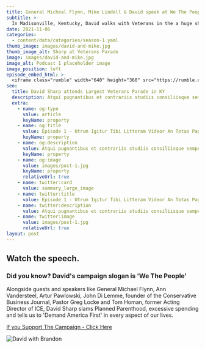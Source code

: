 ```yaml
---
title: General Micheal Flynn, Mike Lindell & David speak at We The People
subtitle: >-
  In Madisonville, Kentucky, David walks with Veterans in the a huge showing of support for our nations' heroes.
date: 2021-11-06
categories:
  - content/data/categories/season-1.yaml
thumb_image: images/david-and-mike.jpg
thumb_image_alt: Sharp at Veterans Parade
image: images/david-and-mike.jpg
image_alt: Podcast 1 placeholder image
image_position: left
episode_embed_html: >-
  <iframe class="rumble" width="640" height="360" src="https://rumble.com/embed/vkwq17/?pub=sh39v" frameborder="0" allowfullscreen></iframe>
seo:
  title: David Sharp attends Largest Veterans Parade in KY
  description: Atqui pugnantibus et contrariis studiis consiliisque semper utens nihil
  extra:
    - name: og:type
      value: article
      keyName: property
    - name: og:title
      value: Episode 1 - Utrum Igitur Tibi Litteram Videor An Totas Paginas
      keyName: property
    - name: og:description
      value: Atqui pugnantibus et contrariis studiis consiliisque semper utens nihil
      keyName: property
    - name: og:image
      value: images/post-1.jpg
      keyName: property
      relativeUrl: true
    - name: twitter:card
      value: summary_large_image
    - name: twitter:title
      value: Episode 1 - Utrum Igitur Tibi Litteram Videor An Totas Paginas
    - name: twitter:description
      value: Atqui pugnantibus et contrariis studiis consiliisque semper utens nihil
    - name: twitter:image
      value: images/post-1.jpg
      relativeUrl: true
layout: post
---
```


## Watch the speech.

### Did you know? David's campaign slogan is 'We The People'

Alongside guests and speakers like General Michael Flynn, Ann Vandersteel, Artur Pawlowski, John Di Lemme, founder of the Conservative Business Journal, Pastor Greg Locke and Tom Homan, former Acting Director of ICE, David Sharp slams Planned Parenthood, excessive spending and tells us to 'Demand America First' in every aspect of our lives.


[If you Support The Campaign - Click Here](/support)


![David with Brandon](/images/.jpg)
